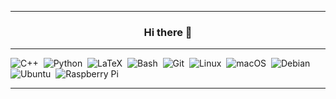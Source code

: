 ------

<div align="center">
  <h3>Hi there 👋</h3>
</div>

------

<img alt="C++" src="https://img.shields.io/badge/C++-00599C?style=for-the-badge&logo=cplusplus&logoColor=white">&nbsp;
<img alt="Python" src="https://img.shields.io/badge/Python-3776AB?style=for-the-badge&logo=python&logoColor=white">&nbsp;
<img alt="LaTeX" src="https://img.shields.io/badge/LaTeX-008080?style=for-the-badge&logo=latex&logoColor=white">&nbsp;
<img alt="Bash" src="https://img.shields.io/badge/Bash-4EAA25?style=for-the-badge&logo=gnubash&logoColor=white">&nbsp;
<img alt="Git" src="https://img.shields.io/badge/Git-F05032?style=for-the-badge&logo=git&logoColor=white">&nbsp;
<img alt="Linux" src="https://img.shields.io/badge/Linux-FCC624?style=for-the-badge&logo=linux&logoColor=white">&nbsp;
<img alt="macOS" src="https://img.shields.io/badge/macOS-000000?style=for-the-badge&logo=macos&logoColor=white">&nbsp;
<img alt="Debian" src="https://img.shields.io/badge/Debian-A81D33?style=for-the-badge&logo=debian&logoColor=white">&nbsp;
<img alt="Ubuntu" src="https://img.shields.io/badge/Ubuntu-E95420?style=for-the-badge&logo=ubuntu&logoColor=white">&nbsp;
<img alt="Raspberry Pi" src="https://img.shields.io/badge/Raspberry Pi-A22846?style=for-the-badge&logo=raspberrypi&logoColor=white">&nbsp;

------
